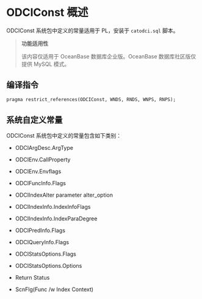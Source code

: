 ODCIConst 概述 
=================================

ODCIConst 系统包中定义的常量适用于 PL，安装于 `catodci.sql` 脚本。


>**功能适用性**
>
>该内容仅适用于 OceanBase 数据库企业版。OceanBase 数据库社区版仅提供 MySQL 模式。

编译指令 
-------------------------

```sql
pragma restrict_references(ODCIConst, WNDS, RNDS, WNPS, RNPS);
```



系统自定义常量 
----------------------------

ODCIConst 系统包中定义的常量包含如下类别：

* ODCIArgDesc.ArgType

  

* ODCIEnv.CallProperty

  

* ODCIEnv.Envflags

  

* ODCIFuncInfo.Flags

  

* ODCIIndexAlter parameter alter_option

  

* ODCIIndexInfo.IndexInfoFlags

  

* ODCIIndexInfo.IndexParaDegree

  

* ODCIPredInfo.Flags

  

* ODCIQueryInfo.Flags

  

* ODCIStatsOptions.Flags

  

* ODCIStatsOptions.Options

  

* Return Status

  

* ScnFlg(Func /w Index Context)

  



